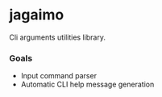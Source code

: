 <h1>jagaimo</h1>

Cli arguments utilities library.

### Goals
 * Input command parser
 * Automatic CLI help message generation
